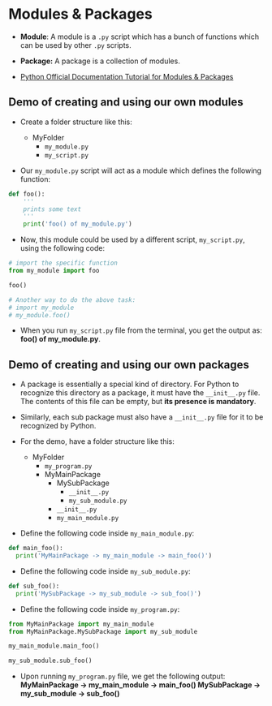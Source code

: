# Modules & Packages

- **Module**: A module is a `.py` script which has a bunch of functions which can be used by other `.py` scripts.

- **Package:** A package is a collection of modules.

- [Python Official Documentation Tutorial for Modules & Packages](https://docs.python.org/3/tutorial/modules.html)

## Demo of creating and using our own modules

- Create a folder structure like this:
  - MyFolder
    - `my_module.py`
    - `my_script.py`

- Our `my_module.py` script will act as a module which defines the following function:

```python
def foo():
    '''
    prints some text
    '''
    print('foo() of my_module.py')
```

- Now, this module could be used by a different script, `my_script.py`, using the following code:

```python
# import the specific function
from my_module import foo

foo()

# Another way to do the above task:
# import my_module
# my_module.foo()
```

- When you run `my_script.py` file from the terminal, you get the output as: **foo() of my_module.py**.

## Demo of creating and using our own packages

- A package is essentially a special kind of directory. For Python to recognize this directory as a package, it must have the `__init__.py` file. The contents of this file can be empty, but **its presence is mandatory**.

- Similarly, each sub package must also have a `__init__.py` file for it to be recognized by Python.

- For the demo, have a folder structure like this:
  - MyFolder
    - `my_program.py`
    - MyMainPackage
      - MySubPackage
        - `__init__.py`
        - `my_sub_module.py`
      - `__init__.py`
      - `my_main_module.py`

- Define the following code inside `my_main_module.py`:
  
```python
def main_foo():
  print('MyMainPackage -> my_main_module -> main_foo()')
```

- Define the following code inside `my_sub_module.py`:

```python
def sub_foo():
  print('MySubPackage -> my_sub_module -> sub_foo()')
```

- Define the following code inside `my_program.py`:

```python
from MyMainPackage import my_main_module
from MyMainPackage.MySubPackage import my_sub_module

my_main_module.main_foo()

my_sub_module.sub_foo()
```

- Upon running `my_program.py` file, we get the following output:
**MyMainPackage &rarr; my_main_module &rarr; main_foo()
MySubPackage &rarr; my_sub_module &rarr; sub_foo()**